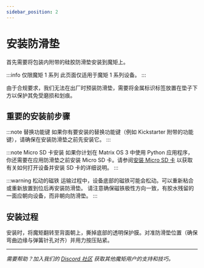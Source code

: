 ```yaml
---
sidebar_position: 2
---
```


# 安装防滑垫

<!-- idea: video here would be perfect -->

首先需要将包装内附带的硅胶防滑垫安装到魔矩上。

:::info 仅限魔矩 1 系列
此页面仅适用于魔矩 1 系列设备。
:::

<!-- idea: image of the label -->

由于合规要求，我们无法在出厂时预装防滑垫，需要将金属标识标签放置在垫子下方以保护其免受磨损和划痕。

## 重要的安装前步骤

:::note 替换功能键
如果你有要安装的替换功能键（例如 Kickstarter 附带的功能键），请确保在安装防滑垫之前先安装它。
:::

:::note Micro SD 卡安装
如果你计划在 Matrix OS 3 中使用 Python 应用程序，你还需要在应用防滑垫之前安装 Micro SD 卡。请参阅[安装 Micro SD 卡](./InstallMicroSD) 以获取有关如何打开设备并安装 SD 卡的详细说明。
:::

:::warning 松动的磁铁
运输过程中，设备底部的磁铁可能会松动。可以重新粘合或重新放置到位后再安装防滑垫。
请注意确保磁铁极性方向一致，有胶水残留的一面应朝向设备，而非朝向防滑垫。
:::

## 安装过程

安装时，将魔矩翻转至背面朝上，撕掉底部的透明保护膜。对准防滑垫位置（确保弯曲边缘与弹簧针孔对齐）并用力按压贴紧。

<!-- idea: step-by-step images showing the installation process -->

---

*需要帮助？加入我们的 [Discord 社区](https://discord.gg/rRVCBHHPfw) 获取其他魔矩用户的支持和技巧。*